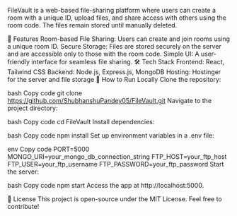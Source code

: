 FileVault is a web-based file-sharing platform where users can create a room with a unique ID, upload files, and share access with others using the room code. The files remain stored until manually deleted.

🌟 Features
Room-based File Sharing: Users can create and join rooms using a unique room ID.
Secure Storage: Files are stored securely on the server and are accessible only to those with the room code.
Simple UI: A user-friendly interface for seamless file sharing.
🛠️ Tech Stack
Frontend: React, Tailwind CSS
Backend: Node.js, Express.js, MongoDB
Hosting: Hostinger for the server and file storage
🚀 How to Run Locally
Clone the repository:

bash
Copy code
git clone https://github.com/ShubhanshuPandey05/FileVault.git
Navigate to the project directory:

bash
Copy code
cd FileVault
Install dependencies:

bash
Copy code
npm install
Set up environment variables in a .env file:

env
Copy code
PORT=5000
MONGO_URI=your_mongo_db_connection_string
FTP_HOST=your_ftp_host
FTP_USER=your_ftp_username
FTP_PASSWORD=your_ftp_password
Start the server:

bash
Copy code
npm start
Access the app at http://localhost:5000.

📄 License
This project is open-source under the MIT License. Feel free to contribute!
